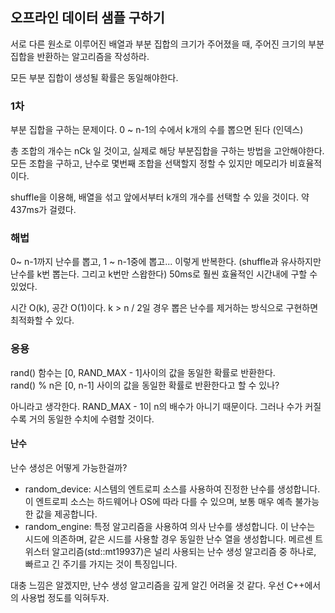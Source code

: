 ## 오프라인 데이터 샘플 구하기
서로 다른 원소로 이루어진 배열과 부분 집합의 크기가 주어졌을 때, 주어진 크기의 부분 집합을 반환하는 알고리즘을 작성하라.

모든 부분 집합이 생성될 확률은 동일해야한다.  

### 1차
부분 집합을 구하는 문제이다. 0 ~ n-1의 수에서 k개의 수를 뽑으면 된다 (인덱스)

총 조합의 개수는 nCk 일 것이고, 실제로 해당 부분집합을 구하는 방법을 고안해야한다.  
모든 조합을 구하고, 난수로 몇번째 조합을 선택할지 정할 수 있지만 메모리가 비효율적이다.

shuffle을 이용해, 배열을 섞고 앞에서부터 k개의 개수를 선택할 수 있을 것이다.
약 437ms가 걸렸다.

### 해법
0~ n-1까지 난수를 뽑고, 1 ~ n-1중에 뽑고... 이렇게 반복한다.
(shuffle과 유사하지만 난수를 k번 뽑는다. 그리고 k번만 스왑한다)
50ms로 훨씬 효율적인 시간내에 구할 수 있었다.

시간 O(k), 공간 O(1)이다.
k > n / 2일 경우 뽑은 난수를 제거하는 방식으로 구현하면 최적화할 수 있다.


### 응용
rand() 함수는 [0, RAND_MAX - 1]사이의 값을 동일한 확률로 반환한다.  
rand() % n은 [0, n-1] 사이의 값을 동일한 확률로 반환한다고 할 수 있나?

아니라고 생각한다. RAND_MAX - 1이 n의 배수가 아니기 때문이다. 그러나 수가 커질수록 거의 동일한 수치에 수렴할 것이다.

#### 난수
난수 생성은 어떻게 가능한걸까?

- random_device: 시스템의 엔트로피 소스를 사용하여 진정한 난수를 생성합니다. 이 엔트로피 소스는 하드웨어나 OS에 따라 다를 수 있으며, 보통 매우 예측 불가능한 값을 제공합니다. 
- random_engine: 특정 알고리즘을 사용하여 의사 난수를 생성합니다. 이 난수는 시드에 의존하며, 같은 시드를 사용할 경우 동일한 난수 열을 생성합니다. 메르센 트위스터 알고리즘(std::mt19937)은 널리 사용되는 난수 생성 알고리즘 중 하나로, 빠르고 긴 주기를 가지는 것이 특징입니다.

대충 느낌은 알겠지만, 난수 생성 알고리즘을 깊게 알긴 어려울 것 같다. 우선 C++에서의 사용법 정도를 익혀두자.
